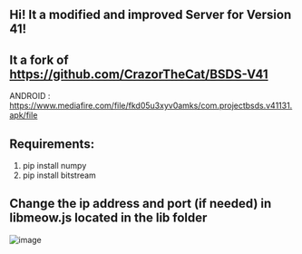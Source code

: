 ## Hi! It a modified and improved Server for Version 41!

## It a fork of https://github.com/CrazorTheCat/BSDS-V41

ANDROID : https://www.mediafire.com/file/fkd05u3xyv0amks/com.projectbsds.v41131.apk/file

## Requirements: ##
1. pip install numpy
2. pip install bitstream

## Change the ip address and port (if needed) in libmeow.js located in the lib folder ##

![image](https://user-images.githubusercontent.com/52799759/147313954-e3185d78-da1b-4c9c-b700-c20c58af8633.png)

